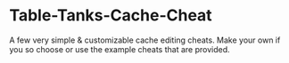 # Table-Tanks-Cache-Cheat
A few very simple &amp; customizable cache editing cheats. Make your own if you so choose or use the example cheats that are provided.
